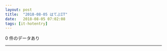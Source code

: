 ```yaml
---
layout: post
title:  "2018-08-05 はてぶIT"
date:   2018-08-05 07:02:08
tags: [it-hotentry]
---
```

0 件のデータあり

<hr>
